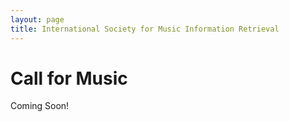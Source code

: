 ```yaml
---
layout: page
title: International Society for Music Information Retrieval
---
```

# Call for Music

Coming Soon!